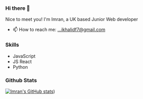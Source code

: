 ### Hi there 👋


Nice to meet you! I'm Imran, a UK based Junior Web developer


- 📫 How to reach me: ...ikhalidf7@gmail.com


### Skills

- JavaScript
- JS React
- Python


### Github Stats

[![Imran's GitHub stats](https://github-readme-stats.vercel.app/api?username=Imran-Khalid-code)](https://github.com/Imran/github-readme-stats)) 
